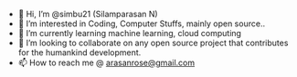 - 👋 Hi, I’m @simbu21 (Silamparasan N)  
- 👀 I’m interested in Coding, Computer Stuffs, mainly open source..
- 🌱 I’m currently learning machine learning, cloud computing
- 💞️ I’m looking to collaborate on any open source project that contributes for the humankind development.
- 📫 How to reach me @ arasanrose@gmail.com

<!---
simbu21/simbu21 is a ✨ special ✨ repository because its `README.md` (this file) appears on your GitHub profile.
You can click the Preview link to take a look at your changes.
--->

